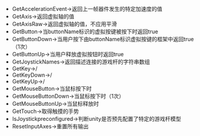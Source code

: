 - GetAccelerationEvent->返回上一帧器件发生的特定加速度的值
- GetAxis->返回虚拟轴的值
- GetAxisRaw->返回虚拟轴的值，不应用平滑
- GetButton->当buttonName标识的虚拟按键被按下时返回true
- GetButtonDown->当用户按下由buttonName标识虚拟按键的框架中返回true（1次）
- GetButtonUp->当用户释放虚拟按钮时返回true
- GetJoystickNames->返回描述连接的游戏杆的字符串数组
- GetKey->/
- GetKeyDown->/
- GetKeyUp->/
- GetMouseButton->当鼠标按下时
- GetMouseButtonDown->当鼠标按下时（1次）
- GetMouseButtonUp->当鼠标释放时
- GetTouch->取得触摸的手势
- IsJoystickpreconfigured->判断unity是否预先配置了特定的游戏杆模型
- ResetInputAxes->重置所有输出
